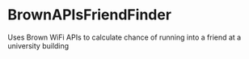 # BrownAPIsFriendFinder
Uses Brown WiFi APIs to calculate chance of running into a friend at a university building
